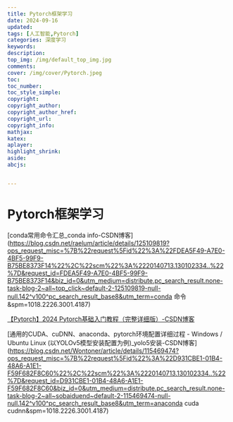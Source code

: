```yaml
---
title: Pytorch框架学习
date: 2024-09-16
updated:
tags: [人工智能,Pytorch]
categories: 深度学习
keywords:
description:
top_img: /img/default_top_img.jpg
comments:
cover: /img/cover/Pytorch.jpeg
toc:
toc_number:
toc_style_simple:
copyright:
copyright_author:
copyright_author_href:
copyright_url:
copyright_info:
mathjax:
katex:
aplayer:
highlight_shrink:
aside:
abcjs:


---
```


# Pytorch框架学习

[conda常用命令汇总_conda info-CSDN博客](https://blog.csdn.net/raelum/article/details/125109819?ops_request_misc=%7B%22request%5Fid%22%3A%22FDEA5F49-A7E0-4BF5-99F9-B75BE8373F14%22%2C%22scm%22%3A%2220140713.130102334..%22%7D&request_id=FDEA5F49-A7E0-4BF5-99F9-B75BE8373F14&biz_id=0&utm_medium=distribute.pc_search_result.none-task-blog-2~all~top_click~default-2-125109819-null-null.142^v100^pc_search_result_base8&utm_term=conda 命令&spm=1018.2226.3001.4187)

[【Pytorch】2024 Pytorch基础入门教程（完整详细版）-CSDN博客](https://blog.csdn.net/ccaoshangfei/article/details/126074300?ops_request_misc=%7B%22request%5Fid%22%3A%22AE7C98D8-4525-4A37-A59F-5CDD087B8FF8%22%2C%22scm%22%3A%2220140713.130102334..%22%7D&request_id=AE7C98D8-4525-4A37-A59F-5CDD087B8FF8&biz_id=0&utm_medium=distribute.pc_search_result.none-task-blog-2~all~sobaiduend~default-4-126074300-null-null.142^v100^pc_search_result_base8&utm_term=pytorch框架学习&spm=1018.2226.3001.4187)

[通用的CUDA、cuDNN、anaconda、pytorch环境配置详细过程 - Windows / Ubuntu Linux (以YOLOv5模型安装配置为例)_yolo5安装-CSDN博客](https://blog.csdn.net/Wontoner/article/details/115469474?ops_request_misc=%7B%22request%5Fid%22%3A%22D931CBE1-01B4-48A6-A1E1-F59F682F8C60%22%2C%22scm%22%3A%2220140713.130102334..%22%7D&request_id=D931CBE1-01B4-48A6-A1E1-F59F682F8C60&biz_id=0&utm_medium=distribute.pc_search_result.none-task-blog-2~all~sobaiduend~default-2-115469474-null-null.142^v100^pc_search_result_base8&utm_term=anaconda cuda cudnn&spm=1018.2226.3001.4187)

